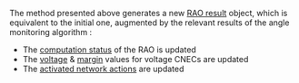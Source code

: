The method presented above generates a new [RAO result](/output-data/rao-result/rao-result-json.md)
object, which is equivalent to the initial one, augmented by the relevant results of the angle monitoring algorithm :
- The [computation status](/output-data/rao-result/rao-result-json.md#computation-status) of the RAO is updated
- The [voltage](/output-data/rao-result/rao-result-json.md#voltage) & [margin](/output-data/rao-result/rao-result-json.md#id3) values for voltage CNECs are updated
- The [activated network actions](/output-data/rao-result/rao-result-json.md#network-actions-results) are updated
